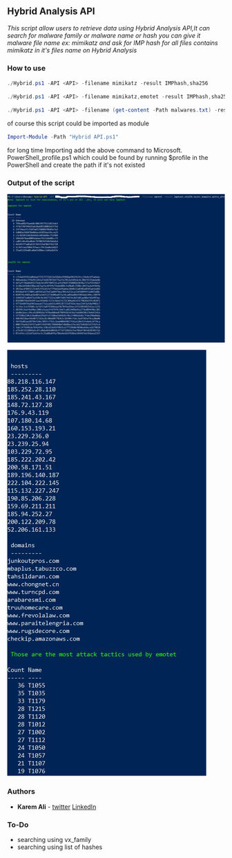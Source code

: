 ## Hybrid Analysis API

*This script allow users to retrieve data using Hybrid Analysis API,It can search for malware family or malware name or hash*
*you can give it malware file name ex: mimikatz and ask for IMP hash for all files contains mimikatz in it's files name on Hybrid Analysis*

### How to use

```powershell
./Hybrid.ps1 -API <API> -filename mimikatz -result IMPhash,sha256
```

```powershell
./Hybrid.ps1 -API <API> -filename mimikatz,emotet -result IMPhash,sha256,hosts,domains
```

```powershell
./Hybrid.ps1 -API <API> -filename (get-content -Path malwares.txt) -result (get-content -Path result.txt)
```


of course this script could be imported as module

```powershell
Import-Module -Path "Hybrid API.ps1"
```
for long time Importing add the above command to  Microsoft. PowerShell_profile.ps1 which could be found by running $profile in the PowerShell and create the path if it's not existed



### Output of the script

![1](https://raw.githubusercontent.com/karemfaisal/Hybrid-Analysis-API/master/Misc/output1.JPG)

![2](https://raw.githubusercontent.com/karemfaisal/Hybrid-Analysis-API/master/Misc/output2.JPG)

### Authors

* **Karem Ali**  - [twitter](https://twitter.com/KaremAliFaisal) [LinkedIn](https://www.linkedin.com/in/karem-ali-14a14910b/l)



### To-Do

- searching using vx_family
- searching using list of hashes



